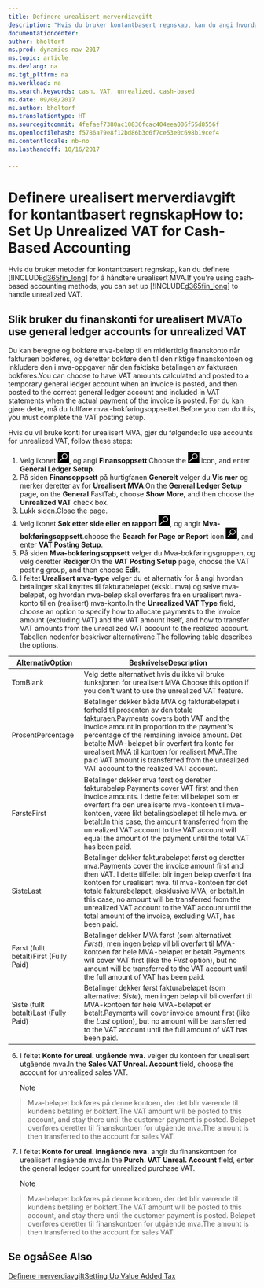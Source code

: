 ```yaml
---
title: Definere urealisert merverdiavgift
description: "Hvis du bruker kontantbasert regnskap, kan du angi hvordan urealisert MVA for salg og innkjøp skal håndteres."
documentationcenter: 
author: bholtorf
ms.prod: dynamics-nav-2017
ms.topic: article
ms.devlang: na
ms.tgt_pltfrm: na
ms.workload: na
ms.search.keywords: cash, VAT, unrealized, cash-based
ms.date: 09/08/2017
ms.author: bholtorf
ms.translationtype: HT
ms.sourcegitcommit: 4fefaef7380ac10836fcac404eea006f55d8556f
ms.openlocfilehash: f5786a79e8f12bd86b3d6f7ce53e0c698b19cef4
ms.contentlocale: nb-no
ms.lasthandoff: 10/16/2017

---
```


# <a name="how-to-set-up-unrealized-vat-for-cash-based-accounting"></a><span data-ttu-id="078de-103">Definere urealisert merverdiavgift for kontantbasert regnskap</span><span class="sxs-lookup"><span data-stu-id="078de-103">How to: Set Up Unrealized VAT for Cash-Based Accounting</span></span>
<span data-ttu-id="078de-104">Hvis du bruker metoder for kontantbasert regnskap, kan du definere [!INCLUDE[d365fin_long](includes/d365fin_long_md.md)] for å håndtere urealisert MVA.</span><span class="sxs-lookup"><span data-stu-id="078de-104">If you're using cash-based accounting methods, you can set up [!INCLUDE[d365fin_long](includes/d365fin_long_md.md)] to handle unrealized VAT.</span></span>

## <a name="to-use-general-ledger-accounts-for-unrealized-vat"></a><span data-ttu-id="078de-105">Slik bruker du finanskonti for urealisert MVA</span><span class="sxs-lookup"><span data-stu-id="078de-105">To use general ledger accounts for unrealized VAT</span></span>
<span data-ttu-id="078de-106">Du kan beregne og bokføre mva-beløp til en midlertidig finanskonto når fakturaen bokføres, og deretter bokføre den til den riktige finanskontoen og inkludere den i mva-oppgaver når den faktiske betalingen av fakturaen bokføres.</span><span class="sxs-lookup"><span data-stu-id="078de-106">You can choose to have VAT amounts calculated and posted to a temporary general ledger account when an invoice is posted, and then posted to the correct general ledger account and included in VAT statements when the actual payment of the invoice is posted.</span></span> <span data-ttu-id="078de-107">Før du kan gjøre dette, må du fullføre mva.-bokføringsoppsettet.</span><span class="sxs-lookup"><span data-stu-id="078de-107">Before you can do this, you must complete the VAT posting setup.</span></span>

<span data-ttu-id="078de-108">Hvis du vil bruke konti for urealisert MVA, gjør du følgende:</span><span class="sxs-lookup"><span data-stu-id="078de-108">To use accounts for unrealized VAT, follow these steps:</span></span>
1. <span data-ttu-id="078de-109">Velg ikonet ![Søk etter side eller rapport](media/ui-search/search_small.png "Søk etter side eller rapport"), og angi **Finansoppsett**.</span><span class="sxs-lookup"><span data-stu-id="078de-109">Choose the ![Search for Page or Report](media/ui-search/search_small.png "Search for Page or Report icon") icon, and enter **General Ledger Setup**.</span></span> 
2. <span data-ttu-id="078de-110">På siden **Finansoppsett** på hurtigfanen **Generelt** velger du **Vis mer** og merker deretter av for **Urealisert MVA**.</span><span class="sxs-lookup"><span data-stu-id="078de-110">On the **General Ledger Setup** page, on the **General** FastTab, choose **Show More**, and then choose the **Unrealized VAT** check box.</span></span>
3. <span data-ttu-id="078de-111">Lukk siden.</span><span class="sxs-lookup"><span data-stu-id="078de-111">Close the page.</span></span>
4. <span data-ttu-id="078de-112">Velg ikonet **Søk etter side eller en rapport** ![Søk etter side eller rapport](media/ui-search/search_small.png "Søk etter side eller rapport"), og angir **Mva-bokføringsoppsett**.</span><span class="sxs-lookup"><span data-stu-id="078de-112">choose the **Search for Page or Report** icon ![Search for Page or Report](media/ui-search/search_small.png "Search for Page or Report icon"), and enter **VAT Posting Setup**.</span></span> 
5. <span data-ttu-id="078de-113">På siden **Mva-bokføringsoppsett** velger du Mva-bokføringsgruppen, og velg deretter **Rediger**.</span><span class="sxs-lookup"><span data-stu-id="078de-113">On the **VAT Posting Setup** page, choose the VAT posting group, and then choose **Edit**.</span></span> 
6. <span data-ttu-id="078de-114">I feltet **Urealisert mva-type** velger du et alternativ for å angi hvordan betalinger skal knyttes til fakturabeløpet (ekskl. mva) og selve mva-beløpet, og hvordan mva-beløp skal overføres fra en urealisert mva-konto til en (realisert) mva-konto.</span><span class="sxs-lookup"><span data-stu-id="078de-114">In the **Unrealized VAT Type** field, choose an option to specify how to allocate payments to the invoice amount (excluding VAT) and the VAT amount itself, and how to transfer VAT amounts from the unrealized VAT account to the realized account.</span></span> <span data-ttu-id="078de-115">Tabellen nedenfor beskriver alternativene.</span><span class="sxs-lookup"><span data-stu-id="078de-115">The following table describes the options.</span></span>

| <span data-ttu-id="078de-116">Alternativ</span><span class="sxs-lookup"><span data-stu-id="078de-116">Option</span></span> | <span data-ttu-id="078de-117">Beskrivelse</span><span class="sxs-lookup"><span data-stu-id="078de-117">Description</span></span> |
| --- | --- |
| <span data-ttu-id="078de-118">Tom</span><span class="sxs-lookup"><span data-stu-id="078de-118">Blank</span></span> | <span data-ttu-id="078de-119">Velg dette alternativet hvis du ikke vil bruke funksjonen for urealisert MVA.</span><span class="sxs-lookup"><span data-stu-id="078de-119">Choose this option if you don't want to use the unrealized VAT feature.</span></span> |
| <span data-ttu-id="078de-120">Prosent</span><span class="sxs-lookup"><span data-stu-id="078de-120">Percentage</span></span> | <span data-ttu-id="078de-121">Betalinger dekker både MVA og fakturabeløpet i forhold til prosenten av den totale fakturaen.</span><span class="sxs-lookup"><span data-stu-id="078de-121">Payments covers both VAT and the invoice amount in proportion to the payment's percentage of the remaining invoice amount.</span></span> <span data-ttu-id="078de-122">Det betalte MVA-beløpet blir overført fra konto for urealisert MVA til kontoen for realisert MVA.</span><span class="sxs-lookup"><span data-stu-id="078de-122">The paid VAT amount is transferred from the unrealized VAT account to the realized VAT account.</span></span> |
| <span data-ttu-id="078de-123">Første</span><span class="sxs-lookup"><span data-stu-id="078de-123">First</span></span> | <span data-ttu-id="078de-124">Betalinger dekker mva først og deretter fakturabeløp.</span><span class="sxs-lookup"><span data-stu-id="078de-124">Payments cover VAT first and then invoice amounts.</span></span> <span data-ttu-id="078de-125">I dette feltet vil beløpet som er overført fra den urealiserte mva-kontoen til mva-kontoen, være likt betalingsbeløpet til hele mva. er betalt.</span><span class="sxs-lookup"><span data-stu-id="078de-125">In this case, the amount transferred from the unrealized VAT account to the VAT account will equal the amount of the payment until the total VAT has been paid.</span></span> |
| <span data-ttu-id="078de-126">Siste</span><span class="sxs-lookup"><span data-stu-id="078de-126">Last</span></span> | <span data-ttu-id="078de-127">Betalinger dekker fakturabeløpet først og deretter mva.</span><span class="sxs-lookup"><span data-stu-id="078de-127">Payments cover the invoice amount first and then VAT.</span></span> <span data-ttu-id="078de-128">I dette tilfellet blir ingen beløp overført fra kontoen for urealisert mva. til mva-kontoen før det totale fakturabeløpet, eksklusive MVA, er betalt.</span><span class="sxs-lookup"><span data-stu-id="078de-128">In this case, no amount will be transferred from the unrealized VAT account to the VAT account until the total amount of the invoice, excluding VAT, has been paid.</span></span> |
| <span data-ttu-id="078de-129">Først (fullt betalt)</span><span class="sxs-lookup"><span data-stu-id="078de-129">First (Fully Paid)</span></span> | <span data-ttu-id="078de-130">Betalinger dekker MVA først (som alternativet _Først_), men ingen beløp vil bli overført til MVA-kontoen før hele MVA-beløpet er betalt.</span><span class="sxs-lookup"><span data-stu-id="078de-130">Payments will cover VAT first (like the _First_ option), but no amount will be transferred to the VAT account until the full amount of VAT has been paid.</span></span> |
| <span data-ttu-id="078de-131">Siste (fullt betalt)</span><span class="sxs-lookup"><span data-stu-id="078de-131">Last (Fully Paid)</span></span> | <span data-ttu-id="078de-132">Betalinger dekker først fakturabeløpet (som alternativet _Siste_), men ingen beløp vil bli overført til MVA-kontoen før hele MVA-beløpet er betalt.</span><span class="sxs-lookup"><span data-stu-id="078de-132">Payments will cover invoice amount first (like the _Last_ option), but no amount will be transferred to the VAT account until the full amount of VAT has been paid.</span></span> |

6. <span data-ttu-id="078de-133">I feltet **Konto for ureal. utgående mva.** velger du kontoen for urealisert utgående mva.</span><span class="sxs-lookup"><span data-stu-id="078de-133">In the **Sales VAT Unreal. Account** field, choose the account for unrealized sales VAT.</span></span>

    > [!NOTE]  
>   <span data-ttu-id="078de-134">Mva-beløpet bokføres på denne kontoen, der det blir værende til kundens betaling er bokført.</span><span class="sxs-lookup"><span data-stu-id="078de-134">The VAT amount will be posted to this account, and stay there until the customer payment is posted.</span></span> <span data-ttu-id="078de-135">Beløpet overføres deretter til finanskontoen for utgående mva.</span><span class="sxs-lookup"><span data-stu-id="078de-135">The amount is then transferred to the account for sales VAT.</span></span>
7. <span data-ttu-id="078de-136">I feltet **Konto for ureal. inngående mva.** angir du finanskontoen for urealisert inngående mva.</span><span class="sxs-lookup"><span data-stu-id="078de-136">In the **Purch. VAT Unreal. Account** field, enter the general ledger count for unrealized purchase VAT.</span></span>

    > [!NOTE]  
>   <span data-ttu-id="078de-137">Mva-beløpet bokføres på denne kontoen, der det blir værende til kundens betaling er bokført.</span><span class="sxs-lookup"><span data-stu-id="078de-137">The VAT amount will be posted to this account, and stay there until the customer payment is posted.</span></span> <span data-ttu-id="078de-138">Beløpet overføres deretter til finanskontoen for utgående mva.</span><span class="sxs-lookup"><span data-stu-id="078de-138">The amount is then transferred to the account for sales VAT.</span></span>

## <a name="see-also"></a><span data-ttu-id="078de-139">Se også</span><span class="sxs-lookup"><span data-stu-id="078de-139">See Also</span></span>
[<span data-ttu-id="078de-140">Definere merverdiavgift</span><span class="sxs-lookup"><span data-stu-id="078de-140">Setting Up Value Added Tax</span></span>](finance-setup-vat.md)
